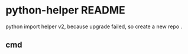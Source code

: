 # python-helper README

python import helper v2, because upgrade failed, so create a new repo
.

## cmd
